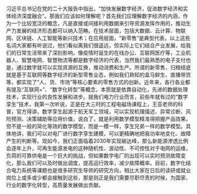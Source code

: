 习近平总书记在党的二十大报告中指出，“加快发展数字经济，促进数字经济和实体经济深度融合”。那我们应该如何理解呢？首先我们应理解数字经济的内涵，作为一个比较宽泛的概念，凡是直接或间接利用数据来引导资源发挥作用的，推动生产力发展的经济形态都可以纳入范畴。在技术层面，包括大数据、云计算、物联网、区块链、人工智能等新兴技术；在应用层面，“新零售”是典型代表。以上这些名词大家都有听说过，他们看似离我们很遥远，但实际上它们结合产业发展，给我们的日常生活带来了深刻影响，像疫情时诞生的在线办公、互联网医疗等，工业机器人、智慧电网、智慧物流等都是数字经济的代表，当然我们最熟悉的电子支付也是，通过数字就可以实现资源的互换，推动消费和生产。所谓的新零售，归根结底就是基于互联网等数字经济的新型零售业态，例如我们熟知的盒马鲜生、直播带货等，都实现了“人、货、市场”等核心要素的零售方式的创新。近年来，各行各业都有提及“互联网+”、“数字化转型”等概念，本质就是依靠自动化，先进的数据处理技术，实现行业的良性发展和进步。就我们电力行业而言，前些年就有过的“数字孪生”技术，我第一次听说，正是在大三时的工程电磁场课程上，王亚老师的科普，官方得讲，数字孪生起源于航天军工领域，可以实现机理描述、异常诊断、风险预测、决策辅助等应用价值，说白了，就是利用数学模型精准得把握产品效果，但不是一般的简化等效的数学模型，而是一模一样，孪生兄弟一样的数学模型。具体地讲，我们可以对电厂进行数字孪生建模，可以更精确地把我功率地变化、故障产生的判断等。现如今，我们正面临着2030年实现碳达峰，那么新能源渗透比例会逐年上升，可再生能源发电的这种随机性、波动性、不可控性对于电网的运维，负荷的可靠供电是一个巨大的挑战，但如果数字电厂的出现可以实时预测故障变化，那么我们可以及时做出调度，提高运行效率，减少故障概率。目前，数字化结合电力系统等课题也是很多研究生导师的研究方向，相比大家在日后的读研或就业岗位上或多或少都会接触到这些，那是则正是我们需要尽职尽责的时候，为国家、行业的数字化转型，高质量发展做出贡献。